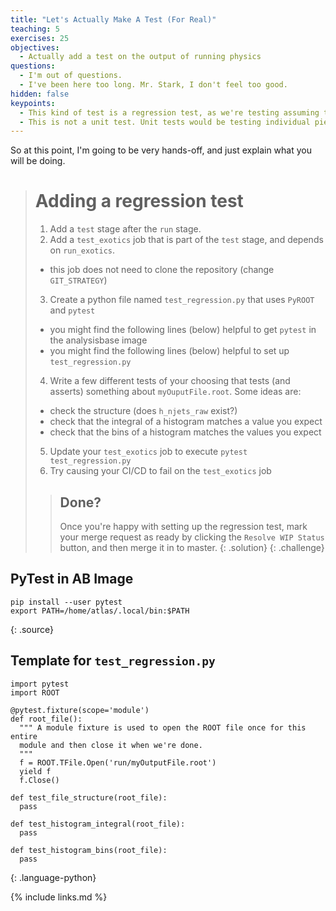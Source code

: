 ```yaml
---
title: "Let's Actually Make A Test (For Real)"
teaching: 5
exercises: 25
objectives:
  - Actually add a test on the output of running physics
questions:
  - I'm out of questions.
  - I've been here too long. Mr. Stark, I don't feel too good.
hidden: false
keypoints:
  - This kind of test is a regression test, as we're testing assuming the code up to this point was correct.
  - This is not a unit test. Unit tests would be testing individual pieces of the `atlas/athena` code-base, or specific functionality you wrote into your algorithms.
---
```


So at this point, I'm going to be very hands-off, and just explain what you will be doing.

> # Adding a regression test
>
> 1. Add a `test` stage after the `run` stage.
> 2. Add a `test_exotics` job that is part of the `test` stage, and depends on `run_exotics`.
>   - this job does not need to clone the repository (change `GIT_STRATEGY`)
> 3. Create a python file named `test_regression.py` that uses `PyROOT` and `pytest`
>   - you might find the following lines (below) helpful to get `pytest` in the analysisbase image
>   - you might find the following lines (below) helpful to set up `test_regression.py`
> 4. Write a few different tests of your choosing that tests (and asserts) something about `myOuputFile.root`. Some ideas are:
>   - check the structure (does `h_njets_raw` exist?)
>   - check that the integral of a histogram matches a value you expect
>   - check that the bins of a histogram matches the values you expect
> 5. Update your `test_exotics` job to execute `pytest test_regression.py`
> 6. Try causing your CI/CD to fail on the `test_exotics` job
>
> > ## Done?
> >
> > Once you're happy with setting up the regression test, mark your merge request as ready by clicking the `Resolve WIP Status` button, and then merge it in to master.
> {: .solution}
{: .challenge}

## PyTest in AB Image

~~~
pip install --user pytest
export PATH=/home/atlas/.local/bin:$PATH
~~~
{: .source}

## Template for `test_regression.py`

~~~
import pytest
import ROOT

@pytest.fixture(scope='module')
def root_file():
  """ A module fixture is used to open the ROOT file once for this entire
  module and then close it when we're done.
  """
  f = ROOT.TFile.Open('run/myOutputFile.root')
  yield f
  f.Close()

def test_file_structure(root_file):
  pass

def test_histogram_integral(root_file):
  pass

def test_histogram_bins(root_file):
  pass
~~~
{: .language-python}

{% include links.md %}
